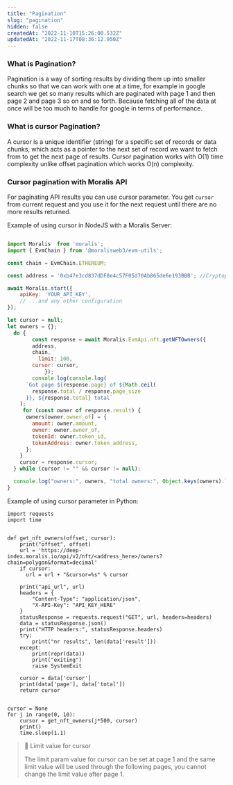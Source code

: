 ```yaml
---
title: "Pagination"
slug: "pagination"
hidden: false
createdAt: "2022-11-10T15:26:00.532Z"
updatedAt: "2022-11-17T08:36:12.950Z"
---
```

### What is Pagination?

Pagination is a way of sorting results by dividing them up into smaller chunks so that we can work with one at a time, for example in google search we get so many results which are paginated with page 1 and then page 2 and page 3 so on and so forth. Because fetching all of the data at once will be too much to handle for google in terms of performance.

### What is cursor Pagination?

A cursor is a unique identifier (string) for a specific set of records or data chunks, which acts as a pointer to the next set of record we want to fetch from to get the next page of results. Cursor pagination works with O(1) time complexity unlike offset pagination which works O(n) complexity. 

### Cursor pagination with Moralis API

For paginating API results you can use cursor parameter. You get `cursor` from current request and you use it for the next request until there are no more results returned.

Example of using cursor in NodeJS with a Moralis Server:

```javascript

import Moralis  from 'moralis';
import { EvmChain } from '@moralisweb3/evm-utils';

const chain = EvmChain.ETHEREUM;

const address = '0xb47e3cd837dDF8e4c57F05d70Ab865de6e193BBB'; //Cryptopunks contract address

await Moralis.start({
    apiKey: 'YOUR_API_KEY',
    // ...and any other configuration
});

let cursor = null;
let owners = {};
  do {
		const response = await Moralis.EvmApi.nft.getNFTOwners({
    	address,
	    chain,
		  limit: 100,
    	cursor: cursor,
			});
		console.log(console.log(
      `Got page ${response.page} of ${Math.ceil(
        response.total / response.page_size
      )}, ${response.total} total`
    );
     for (const owner of response.result) {
      owners[owner.owner_of] = {
        amount: owner.amount,
        owner: owner.owner_of,
        tokenId: owner.token_id,
        tokenAddress: owner.token_address,
      };
    }
    cursor = response.cursor;
  } while (cursor != "" && cursor != null);

  console.log("owners:", owners, "total owners:", Object.keys(owners).length);
}
```



Example of using cursor parameter in Python:

```Text Python
import requests
import time


def get_nft_owners(offset, cursor):
    print("offset", offset)
    url = 'https://deep-index.moralis.io/api/v2/nft/<address_here>/owners?chain=polygon&format=decimal'
    if cursor:
      url = url + "&cursor=%s" % cursor

    print("api_url", url)
    headers = {
        "Content-Type": "application/json",
        "X-API-Key": "API_KEY_HERE"
    }
    statusResponse = requests.request("GET", url, headers=headers)
    data = statusResponse.json()
    print("HTTP headers:", statusResponse.headers)
    try:
        print("nr results", len(data['result']))
    except:
        print(repr(data))
        print("exiting")
        raise SystemExit

    cursor = data['cursor']
    print(data['page'], data['total'])
    return cursor


cursor = None
for j in range(0, 10):
    cursor = get_nft_owners(j*500, cursor)
    print()
    time.sleep(1.1)
```



> 📘 Limit value for cursor
> 
> The limit param value for cursor can be set at page 1 and the same limit value will be used through the following pages, you cannot change the limit value after page 1.